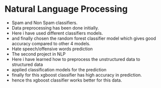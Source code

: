 # Natural Language Processing
* Spam and Non Spam classifiers.
* Data preprocessing has been done initially.
* Here i have used different classifiers  models.
* and finally chosen the random forest classifier model which gives good accuracy compared to other 4 models.
* Hate speech/offensive words prediction
* The second project in NLP
* Here i have learned how to preprocess the unstructured data to structured data
* applied classification models for the prediction
* finally for this xgboost classifier has high accuracy in prediction.
* hence ths xgboost classifier works better for this data. 

